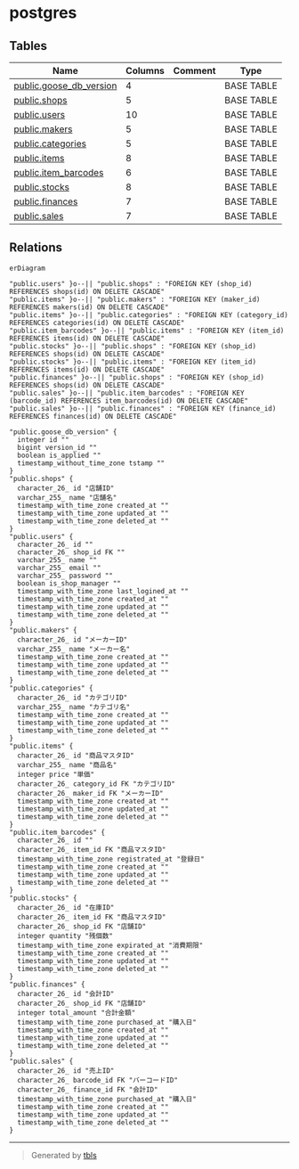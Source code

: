# postgres

## Tables

| Name                                                  | Columns | Comment | Type       |
| ----------------------------------------------------- | ------- | ------- | ---------- |
| [public.goose_db_version](public.goose_db_version.md) | 4       |         | BASE TABLE |
| [public.shops](public.shops.md)                       | 5       |         | BASE TABLE |
| [public.users](public.users.md)                       | 10      |         | BASE TABLE |
| [public.makers](public.makers.md)                     | 5       |         | BASE TABLE |
| [public.categories](public.categories.md)             | 5       |         | BASE TABLE |
| [public.items](public.items.md)                       | 8       |         | BASE TABLE |
| [public.item_barcodes](public.item_barcodes.md)       | 6       |         | BASE TABLE |
| [public.stocks](public.stocks.md)                     | 8       |         | BASE TABLE |
| [public.finances](public.finances.md)                 | 7       |         | BASE TABLE |
| [public.sales](public.sales.md)                       | 7       |         | BASE TABLE |

## Relations

```mermaid
erDiagram

"public.users" }o--|| "public.shops" : "FOREIGN KEY (shop_id) REFERENCES shops(id) ON DELETE CASCADE"
"public.items" }o--|| "public.makers" : "FOREIGN KEY (maker_id) REFERENCES makers(id) ON DELETE CASCADE"
"public.items" }o--|| "public.categories" : "FOREIGN KEY (category_id) REFERENCES categories(id) ON DELETE CASCADE"
"public.item_barcodes" }o--|| "public.items" : "FOREIGN KEY (item_id) REFERENCES items(id) ON DELETE CASCADE"
"public.stocks" }o--|| "public.shops" : "FOREIGN KEY (shop_id) REFERENCES shops(id) ON DELETE CASCADE"
"public.stocks" }o--|| "public.items" : "FOREIGN KEY (item_id) REFERENCES items(id) ON DELETE CASCADE"
"public.finances" }o--|| "public.shops" : "FOREIGN KEY (shop_id) REFERENCES shops(id) ON DELETE CASCADE"
"public.sales" }o--|| "public.item_barcodes" : "FOREIGN KEY (barcode_id) REFERENCES item_barcodes(id) ON DELETE CASCADE"
"public.sales" }o--|| "public.finances" : "FOREIGN KEY (finance_id) REFERENCES finances(id) ON DELETE CASCADE"

"public.goose_db_version" {
  integer id ""
  bigint version_id ""
  boolean is_applied ""
  timestamp_without_time_zone tstamp ""
}
"public.shops" {
  character_26_ id "店舗ID"
  varchar_255_ name "店舗名"
  timestamp_with_time_zone created_at ""
  timestamp_with_time_zone updated_at ""
  timestamp_with_time_zone deleted_at ""
}
"public.users" {
  character_26_ id ""
  character_26_ shop_id FK ""
  varchar_255_ name ""
  varchar_255_ email ""
  varchar_255_ password ""
  boolean is_shop_manager ""
  timestamp_with_time_zone last_logined_at ""
  timestamp_with_time_zone created_at ""
  timestamp_with_time_zone updated_at ""
  timestamp_with_time_zone deleted_at ""
}
"public.makers" {
  character_26_ id "メーカーID"
  varchar_255_ name "メーカー名"
  timestamp_with_time_zone created_at ""
  timestamp_with_time_zone updated_at ""
  timestamp_with_time_zone deleted_at ""
}
"public.categories" {
  character_26_ id "カテゴリID"
  varchar_255_ name "カテゴリ名"
  timestamp_with_time_zone created_at ""
  timestamp_with_time_zone updated_at ""
  timestamp_with_time_zone deleted_at ""
}
"public.items" {
  character_26_ id "商品マスタID"
  varchar_255_ name "商品名"
  integer price "単価"
  character_26_ category_id FK "カテゴリID"
  character_26_ maker_id FK "メーカーID"
  timestamp_with_time_zone created_at ""
  timestamp_with_time_zone updated_at ""
  timestamp_with_time_zone deleted_at ""
}
"public.item_barcodes" {
  character_26_ id ""
  character_26_ item_id FK "商品マスタID"
  timestamp_with_time_zone registrated_at "登録日"
  timestamp_with_time_zone created_at ""
  timestamp_with_time_zone updated_at ""
  timestamp_with_time_zone deleted_at ""
}
"public.stocks" {
  character_26_ id "在庫ID"
  character_26_ item_id FK "商品マスタID"
  character_26_ shop_id FK "店舗ID"
  integer quantity "残個数"
  timestamp_with_time_zone expirated_at "消費期限"
  timestamp_with_time_zone created_at ""
  timestamp_with_time_zone updated_at ""
  timestamp_with_time_zone deleted_at ""
}
"public.finances" {
  character_26_ id "会計ID"
  character_26_ shop_id FK "店舗ID"
  integer total_amount "合計金額"
  timestamp_with_time_zone purchased_at "購入日"
  timestamp_with_time_zone created_at ""
  timestamp_with_time_zone updated_at ""
  timestamp_with_time_zone deleted_at ""
}
"public.sales" {
  character_26_ id "売上ID"
  character_26_ barcode_id FK "バーコードID"
  character_26_ finance_id FK "会計ID"
  timestamp_with_time_zone purchased_at "購入日"
  timestamp_with_time_zone created_at ""
  timestamp_with_time_zone updated_at ""
  timestamp_with_time_zone deleted_at ""
}
```

---

> Generated by [tbls](https://github.com/k1LoW/tbls)
